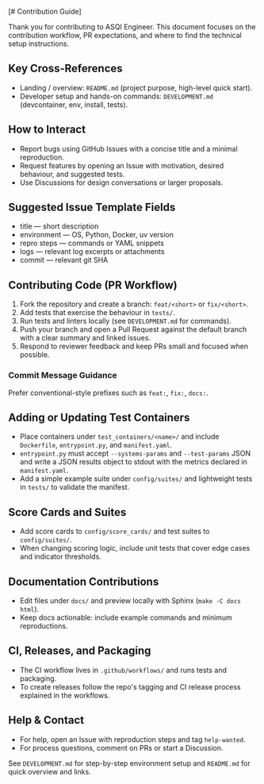 [# Contribution Guide]

Thank you for contributing to ASQI Engineer. This document focuses on the contribution workflow, PR expectations, and where to find the technical setup instructions.

## Key Cross-References

- Landing / overview: `README.md` (project purpose, high-level quick start).
- Developer setup and hands-on commands: `DEVELOPMENT.md` (devcontainer, env, install, tests).

## How to Interact

- Report bugs using GitHub Issues with a concise title and a minimal reproduction.
- Request features by opening an Issue with motivation, desired behaviour, and suggested tests.
- Use Discussions for design conversations or larger proposals.

## Suggested Issue Template Fields

- title — short description
- environment — OS, Python, Docker, uv version
- repro steps — commands or YAML snippets
- logs — relevant log excerpts or attachments
- commit — relevant git SHA

## Contributing Code (PR Workflow)

1. Fork the repository and create a branch: `feat/<short>` or `fix/<short>`.
2. Add tests that exercise the behaviour in `tests/`.
3. Run tests and linters locally (see `DEVELOPMENT.md` for commands).
4. Push your branch and open a Pull Request against the default branch with a clear summary and linked issues.
5. Respond to reviewer feedback and keep PRs small and focused when possible.

### Commit Message Guidance

Prefer conventional-style prefixes such as `feat:`, `fix:`, `docs:`.

## Adding or Updating Test Containers

- Place containers under `test_containers/<name>/` and include `Dockerfile`, `entrypoint.py`, and `manifest.yaml`.
- `entrypoint.py` must accept `--systems-params` and `--test-params` JSON and write a JSON results object to stdout with the metrics declared in `manifest.yaml`.
- Add a simple example suite under `config/suites/` and lightweight tests in `tests/` to validate the manifest.

## Score Cards and Suites

- Add score cards to `config/score_cards/` and test suites to `config/suites/`.
- When changing scoring logic, include unit tests that cover edge cases and indicator thresholds.

## Documentation Contributions

- Edit files under `docs/` and preview locally with Sphinx (`make -C docs html`).
- Keep docs actionable: include example commands and minimum reproductions.

## CI, Releases, and Packaging

- The CI workflow lives in `.github/workflows/` and runs tests and packaging.
- To create releases follow the repo's tagging and CI release process explained in the workflows.

## Help & Contact

- For help, open an Issue with reproduction steps and tag `help-wanted`.
- For process questions, comment on PRs or start a Discussion.

See `DEVELOPMENT.md` for step-by-step environment setup and `README.md` for quick overview and links.
